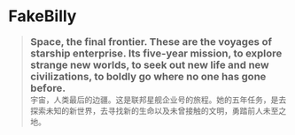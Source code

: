 # FakeBilly

> <font size=4>**Space, the final frontier. These are the voyages of starship enterprise. Its five-year mission, to explore strange new worlds, to seek out new life and new civilizations, to boldly go where no one has gone before.**</font>
> <br />
> 宇宙，人类最后的边疆。这是联邦星舰企业号的旅程。她的五年任务，是去探索未知的新世界，去寻找新的生命以及未曾接触的文明，勇踏前人未至之地。